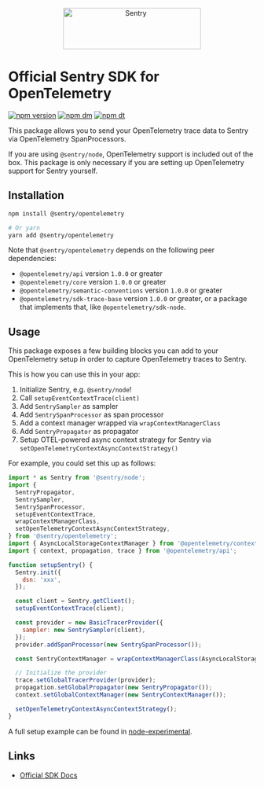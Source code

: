<p align="center">
  <a href="https://sentry.io/?utm_source=github&utm_medium=logo" target="_blank">
    <img src="https://sentry-brand.storage.googleapis.com/sentry-wordmark-dark-280x84.png" alt="Sentry" width="280" height="84">
  </a>
</p>

# Official Sentry SDK for OpenTelemetry

[![npm version](https://img.shields.io/npm/v/@sentry/opentelemetry.svg)](https://www.npmjs.com/package/@sentry/opentelemetry)
[![npm dm](https://img.shields.io/npm/dm/@sentry/opentelemetry.svg)](https://www.npmjs.com/package/@sentry/opentelemetry)
[![npm dt](https://img.shields.io/npm/dt/@sentry/opentelemetry.svg)](https://www.npmjs.com/package/@sentry/opentelemetry)

This package allows you to send your OpenTelemetry trace data to Sentry via OpenTelemetry SpanProcessors.

If you are using `@sentry/node`, OpenTelemetry support is included out of the box. This package is only necessary if you
are setting up OpenTelemetry support for Sentry yourself.

## Installation

```bash
npm install @sentry/opentelemetry

# Or yarn
yarn add @sentry/opentelemetry
```

Note that `@sentry/opentelemetry` depends on the following peer dependencies:

- `@opentelemetry/api` version `1.0.0` or greater
- `@opentelemetry/core` version `1.0.0` or greater
- `@opentelemetry/semantic-conventions` version `1.0.0` or greater
- `@opentelemetry/sdk-trace-base` version `1.0.0` or greater, or a package that implements that, like
  `@opentelemetry/sdk-node`.

## Usage

This package exposes a few building blocks you can add to your OpenTelemetry setup in order to capture OpenTelemetry
traces to Sentry.

This is how you can use this in your app:

1. Initialize Sentry, e.g. `@sentry/node`!
2. Call `setupEventContextTrace(client)`
3. Add `SentrySampler` as sampler
4. Add `SentrySpanProcessor` as span processor
5. Add a context manager wrapped via `wrapContextManagerClass`
6. Add `SentryPropagator` as propagator
7. Setup OTEL-powered async context strategy for Sentry via `setOpenTelemetryContextAsyncContextStrategy()`

For example, you could set this up as follows:

```js
import * as Sentry from '@sentry/node';
import {
  SentryPropagator,
  SentrySampler,
  SentrySpanProcessor,
  setupEventContextTrace,
  wrapContextManagerClass,
  setOpenTelemetryContextAsyncContextStrategy,
} from '@sentry/opentelemetry';
import { AsyncLocalStorageContextManager } from '@opentelemetry/context-async-hooks';
import { context, propagation, trace } from '@opentelemetry/api';

function setupSentry() {
  Sentry.init({
    dsn: 'xxx',
  });

  const client = Sentry.getClient();
  setupEventContextTrace(client);

  const provider = new BasicTracerProvider({
    sampler: new SentrySampler(client),
  });
  provider.addSpanProcessor(new SentrySpanProcessor());

  const SentryContextManager = wrapContextManagerClass(AsyncLocalStorageContextManager);

  // Initialize the provider
  trace.setGlobalTracerProvider(provider);
  propagation.setGlobalPropagator(new SentryPropagator());
  context.setGlobalContextManager(new SentryContextManager());

  setOpenTelemetryContextAsyncContextStrategy();
}
```

A full setup example can be found in
[node-experimental](https://github.com/getsentry/sentry-javascript/blob/develop/packages/node-experimental).

## Links

- [Official SDK Docs](https://docs.sentry.io/quickstart/)
